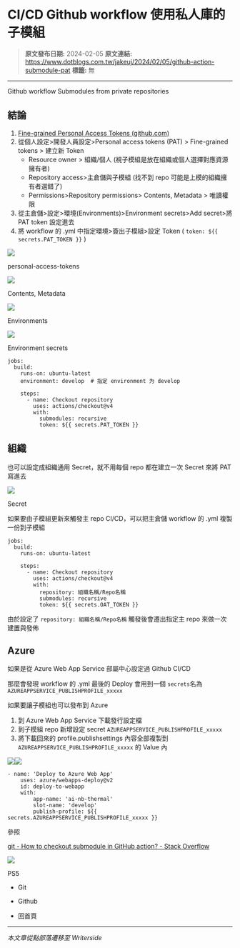 # CI/CD Github workflow 使用私人庫的子模組

> **原文發布日期:** 2024-02-05
> **原文連結:** https://www.dotblogs.com.tw/jakeuj/2024/02/05/github-action-submodule-pat
> **標籤:** 無

---

Github workflow Submodules from private repositories

## 結論

1. [Fine-grained Personal Access Tokens (github.com)](https://github.com/settings/tokens?type=beta)
2. 從個人設定>開發人員設定>Personal access tokens (PAT) > Fine-grained tokens > 建立新 Token
   * Resource owner > 組織/個人 (視子模組是放在組織或個人選擇對應資源擁有者)
   * Repository access>主倉儲與子模組 (找不到 repo 可能是上模的組織擁有者選錯了)
   * Permissions>Repository permissions> Contents, Metadata > 唯讀權限
3. 從主倉儲>設定>環境(Environments)>Environment secrets>Add secret>將 PAT token 設定進去
4. 將 workflow 的 .yml 中指定環境>簽出子模組>設定 Token ( `token: ${{ secrets.PAT_TOKEN }}` )

![](https://dotblogsfile.blob.core.windows.net/user/小小朱/aefb37fe-3ad9-4086-a7ae-194c924676ef/1707114387.png.png)

personal-access-tokens

![](https://dotblogsfile.blob.core.windows.net/user/小小朱/aefb37fe-3ad9-4086-a7ae-194c924676ef/1707114189.png.png)

Contents, Metadata

![](https://dotblogsfile.blob.core.windows.net/user/小小朱/aefb37fe-3ad9-4086-a7ae-194c924676ef/1707115245.png.png)

Environments

![](https://dotblogsfile.blob.core.windows.net/user/小小朱/aefb37fe-3ad9-4086-a7ae-194c924676ef/1707115313.png.png)

Environment secrets

```
jobs:
  build:
    runs-on: ubuntu-latest
    environment: develop  # 指定 environment 为 develop

    steps:
      - name: Checkout repository
        uses: actions/checkout@v4
        with:
          submodules: recursive
          token: ${{ secrets.PAT_TOKEN }}
```

## 組織

也可以設定成組織通用 Secret，就不用每個 repo 都在建立一次 Secret 來將 PAT 寫進去

![](https://dotblogsfile.blob.core.windows.net/user/小小朱/aefb37fe-3ad9-4086-a7ae-194c924676ef/1707116671.png.png)

Secret

如果要由子模組更新來觸發主 repo CI/CD，可以把主倉儲 workflow 的 .yml 複製一份到子模組

```
jobs:
  build:
    runs-on: ubuntu-latest

    steps:
      - name: Checkout repository
        uses: actions/checkout@v4
        with:
          repository: 組織名稱/Repo名稱
          submodules: recursive
          token: ${{ secrets.OAT_TOKEN }}
```

由於設定了 `repository: 組織名稱/Repo名稱` 觸發後會遷出指定主 repo 來做一次建置與發佈

## Azure

如果是從 Azure Web App Service 部屬中心設定過 Github CI/CD

那麼會發現 workflow 的 .yml 最後的 Deploy 會用到一個 `secrets`名為 `AZUREAPPSERVICE_PUBLISHPROFILE_xxxxx`

如果要讓子模組也可以發布到 Azure

1. 到 Azure Web App Service 下載發行設定檔
2. 到子模組 repo 新增設定 secret `AZUREAPPSERVICE_PUBLISHPROFILE_xxxxx`
3. 將下載回來的 profile.publishsettings 內容全部複製到 `AZUREAPPSERVICE_PUBLISHPROFILE_xxxxx` 的 Value 內

![](https://dotblogsfile.blob.core.windows.net/user/小小朱/aefb37fe-3ad9-4086-a7ae-194c924676ef/1707118945.png.png)![](https://dotblogsfile.blob.core.windows.net/user/小小朱/aefb37fe-3ad9-4086-a7ae-194c924676ef/1707119119.png.png)

```
- name: 'Deploy to Azure Web App'
	uses: azure/webapps-deploy@v2
	id: deploy-to-webapp
	with:
		app-name: 'ai-nb-thermal'
		slot-name: 'develop'
		publish-profile: ${{ secrets.AZUREAPPSERVICE_PUBLISHPROFILE_xxxxx }}
```

參照

[git - How to checkout submodule in GitHub action? - Stack Overflow](https://stackoverflow.com/questions/65077036/how-to-checkout-submodule-in-github-action/75100242#75100242)

![](https://card.psnprofiles.com/1/jakeuj.png)

PS5

* Git
* Github

* 回首頁

---

*本文章從點部落遷移至 Writerside*
